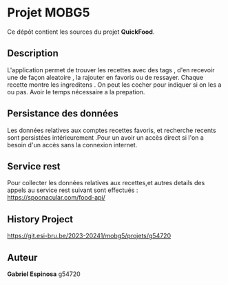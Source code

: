 # Projet MOBG5

Ce dépôt contient les sources du projet **QuickFood**.

## Description

L'application permet de trouver les recettes avec des tags , d'en recevoir une de façon aleatoire , la rajouter en favoris  ou de ressayer. 
Chaque recette montre les ingreditens . On peut les cocher pour indiquer si on les a ou pas. Avoir le temps nécessaire a la prepation.

## Persistance des données

Les données relatives aux comptes recettes favoris, et recherche recents sont persistées  intérieurement .Pour un avoir un accès direct si l'on a besoin 
d'un accès sans la connexion internet.


## Service rest

Pour collecter les données relatives aux recettes,et autres details des appels au service rest suivant sont effectués : <https://spoonacular.com/food-api/>

## History Project

https://git.esi-bru.be/2023-20241/mobg5/projets/g54720

## Auteur

**Gabriel Espinosa** g54720

